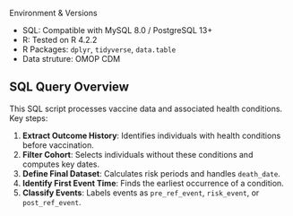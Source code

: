 Environment & Versions
- SQL: Compatible with MySQL 8.0 / PostgreSQL 13+
- R: Tested on R 4.2.2
- R Packages: `dplyr`, `tidyverse`, `data.table`
- Data struture: OMOP CDM

## SQL Query Overview
This SQL script processes vaccine data and associated health conditions. Key steps:

1. **Extract Outcome History**: Identifies individuals with health conditions before vaccination.
2. **Filter Cohort**: Selects individuals without these conditions and computes key dates.
3. **Define Final Dataset**: Calculates risk periods and handles `death_date`.
4. **Identify First Event Time**: Finds the earliest occurrence of a condition.
5. **Classify Events**: Labels events as `pre_ref_event`, `risk_event`, or `post_ref_event`.
